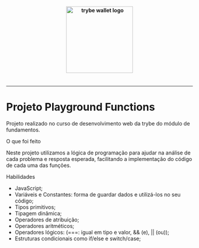<h4 align="center">
  <img width="180px" alt="trybe wallet logo" src="https://user-images.githubusercontent.com/100851855/229922520-7893a380-fe33-4b3b-8ada-a5d8f7ae3a01.png" />
  <br /><br />
</h4>

<hr />

# Projeto Playground Functions 

Projeto realizado no curso de desenvolvimento web da trybe do módulo de fundamentos.


  <summary>O que foi feito</summary>
  
   Neste projeto utilizamos a lógica de programação para ajudar na análise de cada problema e resposta esperada, facilitando a implementação do código de cada uma das funções.
  


  <summary>Habilidades</summary>
  
  - JavaScript;
  - Variáveis e Constantes: forma de guardar dados e utilizá-los no seu código;
  - Tipos primitivos;
  - Tipagem dinâmica;
  - Operadores de atribuição;
  - Operadores aritméticos;
  - Operadores lógicos: (===: igual em tipo e valor, && (e), || (ou));
  - Estruturas condicionais como if/else e switch/case;

